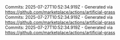 Commits: 2025-07-27T10:52:34.919Z - Generated via https://github.com/marketplace/actions/artificial-grass
<br>
Commits: 2025-07-27T10:52:34.919Z - Generated via https://github.com/marketplace/actions/artificial-grass
<br>
Commits: 2025-07-27T10:52:34.919Z - Generated via https://github.com/marketplace/actions/artificial-grass
<br>
